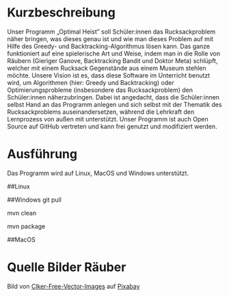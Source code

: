 # Kurzbeschreibung 
Unser Programm „Optimal Heist” soll Schüler:innen das Rucksackproblem näher bringen,
was dieses genau ist und wie man dieses Problem auf mit Hilfe des Greedy- und
Backtracking-Algorithmus lösen kann. Das ganze funktioniert auf eine spielerische Art
und Weise, indem man in die Rolle von Räubern (Gieriger Ganove, Backtracking Bandit und
Doktor Meta) schlüpft, welcher mit einem Rucksack Gegenstände aus einem Museum
stehlen möchte.
Unsere Vision ist es, dass diese Software im Unterricht benutzt wird, um Algorithmen (hier:
Greedy und Backtracking) oder Optimierungsprobleme (insbesondere das
Rucksackproblem) den Schüler:innen näherzubringen. Dabei ist angedacht, dass die
Schüler:innen selbst Hand an das Programm anlegen und sich selbst mit der Thematik des
Rucksackproblems auseinandersetzen, während die Lehrkraft den Lernprozess von außen
mit unterstützt.
Unser Programm ist auch Open Source auf GitHub vertreten und kann frei genutzt und
modifiziert werden.

# Ausführung
Das Programm wird auf Linux, MacOS und Windows unterstützt.

##Linux



##Windows
git pull 

mvn clean

mvn package




##MacOS




# Quelle Bilder Räuber
Bild von <a href="https://pixabay.com/de/users/clker-free-vector-images-3736/?utm_source=link-attribution&amp;utm_medium=referral&amp;utm_campaign=image&amp;utm_content=308858">Clker-Free-Vector-Images</a> auf <a href="https://pixabay.com/de//?utm_source=link-attribution&amp;utm_medium=referral&amp;utm_campaign=image&amp;utm_content=308858">Pixabay</a>
